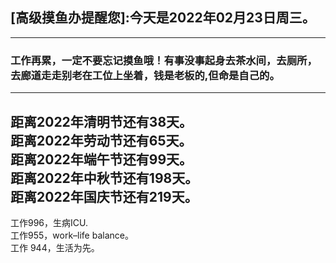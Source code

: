 ## [高级摸鱼办提醒您]:今天是2022年02月23日周三。
---
### 工作再累，一定不要忘记摸鱼哦！有事没事起身去茶水间，去厕所，去廊道走走别老在工位上坐着，钱是老板的,但命是自己的。
---
距离2022年清明节还有38天。  
距离2022年劳动节还有65天。  
距离2022年端午节还有99天。  
距离2022年中秋节还有198天。  
距离2022年国庆节还有219天。  
---
工作996，生病ICU.  
工作955，work–life balance。  
工作 944，生活为先。